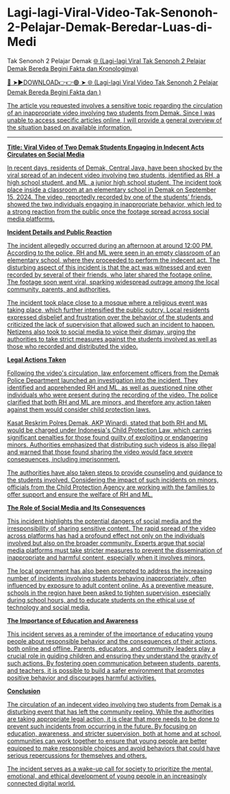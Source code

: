# Lagi-lagi-Viral-Video-Tak-Senonoh-2-Pelajar-Demak-Beredar-Luas-di-Medi

 Tak Senonoh 2 Pelajar Demak <a href="https://nexent.cfd/grtsrtgrsdf"> 🌐 (Lagi-lagi Viral Tak Senonoh 2 Pelajar Demak Bereda Begini Fakta dan Kronologinya) 
 
🔴 ➤►DOWNLOAD👉👉🟢 ➤  <a href="https://nexent.cfd/grtsrtgrsdf"> 🌐 (Lagi-lagi Viral Video Tak Senonoh 2 Pelajar Demak Bereda Begini Fakta dan ) 

The article you requested involves a sensitive topic regarding the circulation of an inappropriate video involving two students from Demak. Since I was unable to access specific articles online, I will provide a general overview of the situation based on available information.

---

**Title: Viral Video of Two Demak Students Engaging in Indecent Acts Circulates on Social Media**

In recent days, residents of Demak, Central Java, have been shocked by the viral spread of an indecent video involving two students, identified as RH, a high school student, and ML, a junior high school student. The incident took place inside a classroom at an elementary school in Demak on September 15, 2024. The video, reportedly recorded by one of the students’ friends, showed the two individuals engaging in inappropriate behavior, which led to a strong reaction from the public once the footage spread across social media platforms.

**Incident Details and Public Reaction**

The incident allegedly occurred during an afternoon at around 12:00 PM. According to the police, RH and ML were seen in an empty classroom of an elementary school, where they proceeded to perform the indecent act. The disturbing aspect of this incident is that the act was witnessed and even recorded by several of their friends, who later shared the footage online. The footage soon went viral, sparking widespread outrage among the local community, parents, and authorities.

The incident took place close to a mosque where a religious event was taking place, which further intensified the public outcry. Local residents expressed disbelief and frustration over the behavior of the students and criticized the lack of supervision that allowed such an incident to happen. Netizens also took to social media to voice their dismay, urging the authorities to take strict measures against the students involved as well as those who recorded and distributed the video.

**Legal Actions Taken**

Following the video's circulation, law enforcement officers from the Demak Police Department launched an investigation into the incident. They identified and apprehended RH and ML, as well as questioned nine other individuals who were present during the recording of the video. The police clarified that both RH and ML are minors, and therefore any action taken against them would consider child protection laws.

Kasat Reskrim Polres Demak, AKP Winardi, stated that both RH and ML would be charged under Indonesia's Child Protection Law, which carries significant penalties for those found guilty of exploiting or endangering minors. Authorities emphasized that distributing such videos is also illegal and warned that those found sharing the video would face severe consequences, including imprisonment.

The authorities have also taken steps to provide counseling and guidance to the students involved. Considering the impact of such incidents on minors, officials from the Child Protection Agency are working with the families to offer support and ensure the welfare of RH and ML.

**The Role of Social Media and Its Consequences**

This incident highlights the potential dangers of social media and the irresponsibility of sharing sensitive content. The rapid spread of the video across platforms has had a profound effect not only on the individuals involved but also on the broader community. Experts argue that social media platforms must take stricter measures to prevent the dissemination of inappropriate and harmful content, especially when it involves minors.

The local government has also been prompted to address the increasing number of incidents involving students behaving inappropriately, often influenced by exposure to adult content online. As a preventive measure, schools in the region have been asked to tighten supervision, especially during school hours, and to educate students on the ethical use of technology and social media.

**The Importance of Education and Awareness**

This incident serves as a reminder of the importance of educating young people about responsible behavior and the consequences of their actions, both online and offline. Parents, educators, and community leaders play a crucial role in guiding children and ensuring they understand the gravity of such actions. By fostering open communication between students, parents, and teachers, it is possible to build a safer environment that promotes positive behavior and discourages harmful activities.

**Conclusion**

The circulation of an indecent video involving two students from Demak is a disturbing event that has left the community reeling. While the authorities are taking appropriate legal action, it is clear that more needs to be done to prevent such incidents from occurring in the future. By focusing on education, awareness, and stricter supervision, both at home and at school, communities can work together to ensure that young people are better equipped to make responsible choices and avoid behaviors that could have serious repercussions for themselves and others. 

The incident serves as a wake-up call for society to prioritize the mental, emotional, and ethical development of young people in an increasingly connected digital world.


 
